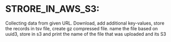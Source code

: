 STRORE_IN_AWS_S3:
==================
Collecting data from given URL.
Download, add additional key-values, store the records in tsv file, create gz compressed file. 
name the file based on uuid3, store in s3 and print the name of the file that was uploaded and its S3 
